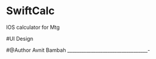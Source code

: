 # SwiftCalc
IOS calculator for Mtg 

#UI Design 

#@Author
Avnit Bambah
__________________________________-
